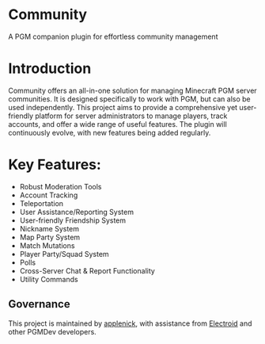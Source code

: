 # Community
A PGM companion plugin for effortless community management

# Introduction
Community offers an all-in-one solution for managing Minecraft PGM server communities. It is designed specifically to work with PGM, but can also be used independently. This project aims to provide a comprehensive yet user-friendly platform for server administrators to manage players, track accounts, and offer a wide range of useful features. The plugin will continuously evolve, with new features being added regularly. 

# Key Features:
- Robust Moderation Tools
- Account Tracking
- Teleportation
- User Assistance/Reporting System
- User-friendly Friendship System
- Nickname System
- Map Party System
- Match Mutations
- Player Party/Squad System
- Polls
- Cross-Server Chat & Report Functionality
- Utility Commands

## Governance
This project is maintained by [applenick](https://github.com/applenick), with assistance from [Electroid](https://github.com/Electroid) and other PGMDev developers. 
